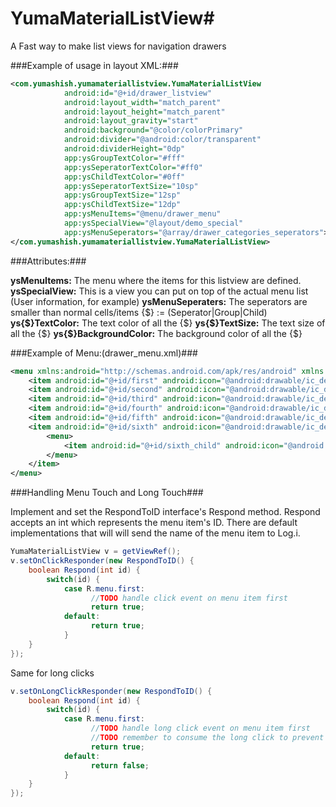 # YumaMaterialListView#

A Fast way to make list views for navigation drawers

###Example of usage in layout XML:###

```xml
<com.yumashish.yumamateriallistview.YumaMaterialListView
            android:id="@+id/drawer_listview"
            android:layout_width="match_parent"
            android:layout_height="match_parent"
            android:layout_gravity="start"
            android:background="@color/colorPrimary"
            android:divider="@android:color/transparent"
            android:dividerHeight="0dp"
            app:ysGroupTextColor="#fff"
            app:ysSeperatorTextColor="#ff0"
            app:ysChildTextColor="#0ff"
            app:ysSeperatorTextSize="10sp"
            app:ysGroupTextSize="12sp"
            app:ysChildTextSize="12dp"
            app:ysMenuItems="@menu/drawer_menu"
            app:ysSpecialView="@layout/demo_special"
            app:ysMenuSeperators="@array/drawer_categories_seperators">
</com.yumashish.yumamateriallistview.YumaMaterialListView>
```

###Attributes:###

**ysMenuItems:** The menu where the items for this listview are defined.
**ysSpecialView:** This is a view you can put on top of the actual menu list (User information, for example)
**ysMenuSeperaters:** The seperators are smaller than normal cells/items
{$} := (Seperator|Group|Child)
**ys{$}TextColor:** The text color of all the {$}
**ys{$}TextSize:** The text size of all the {$}
**ys{$}BackgroundColor:** The background color of all the {$}

###Example of Menu:(drawer_menu.xml)###

```xml
<menu xmlns:android="http://schemas.android.com/apk/res/android" xmlns:yuma="http://schemas.android.com/apk/res-auto">
    <item android:id="@+id/first" android:icon="@android:drawable/ic_delete" android:title="First" />
    <item android:id="@+id/second" android:icon="@android:drawable/ic_delete" android:title="Second" />
    <item android:id="@+id/third" android:icon="@android:drawable/ic_delete" android:title="Third" />
    <item android:id="@+id/fourth" android:icon="@android:drawable/ic_delete" android:title="Fourth" />
    <item android:id="@+id/fifth" android:icon="@android:drawable/ic_delete" android:title="Fifth" />
    <item android:id="@+id/sixth" android:icon="@android:drawable/ic_delete" android:title="Sixth">
        <menu>
            <item android:id="@+id/sixth_child" android:icon="@android:drawable/ic_dialog_alert" android:title="Child One"></item>
        </menu>
    </item>
</menu>
```

###Handling Menu Touch and Long Touch###

Implement and set the RespondToID interface's Respond method. Respond accepts an int which represents the menu item's ID. There are default implementations that will will send the name of the menu item to Log.i.

```java
YumaMaterialListView v = getViewRef();
v.setOnClickResponder(new RespondToID() {
    boolean Respond(int id) {
        switch(id) {
            case R.menu.first:
                  //TODO handle click event on menu item first
                  return true;
            default:
                  return true;
            }
    }
});
```

Same for long clicks

```java
v.setOnLongClickResponder(new RespondToID() {
    boolean Respond(int id) {
        switch(id) {
            case R.menu.first:
                  //TODO handle long click event on menu item first
                  //TODO remember to consume the long click to prevent registering the click event as well
                  return true;
            default:
                  return false;
            }
    }
});
```


